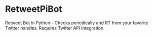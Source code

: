 # RetweetPiBot
Retweet Bot in Python - Checks periodically and RT from your favorite Twitter handles. Requires Twitter API Integration.
